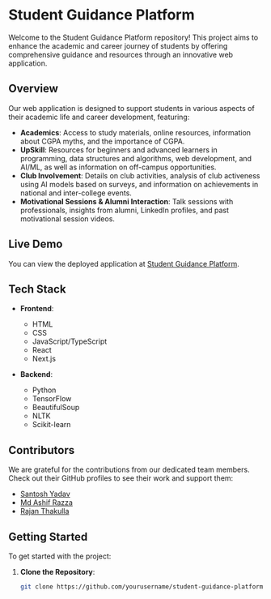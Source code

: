 # Student Guidance Platform

Welcome to the Student Guidance Platform repository! This project aims to enhance the academic and career journey of students by offering comprehensive guidance and resources through an innovative web application.

## Overview

Our web application is designed to support students in various aspects of their academic life and career development, featuring:

- **Academics**: Access to study materials, online resources, information about CGPA myths, and the importance of CGPA.
- **UpSkill**: Resources for beginners and advanced learners in programming, data structures and algorithms, web development, and AI/ML, as well as information on off-campus opportunities.
- **Club Involvement**: Details on club activities, analysis of club activeness using AI models based on surveys, and information on achievements in national and inter-college events.
- **Motivational Sessions & Alumni Interaction**: Talk sessions with professionals, insights from alumni, LinkedIn profiles, and past motivational session videos.

## Live Demo

You can view the deployed application at [Student Guidance Platform](https://guidancehub.vercel.app/).

## Tech Stack

- **Frontend**:
  - HTML
  - CSS
  - JavaScript/TypeScript
  - React
  - Next.js

- **Backend**:
  - Python
  - TensorFlow
  - BeautifulSoup
  - NLTK
  - Scikit-learn

## Contributors

We are grateful for the contributions from our dedicated team members. Check out their GitHub profiles to see their work and support them:

- [Santosh Yadav](https://github.com/santoydv)
- [Md Ashif Razza](https://github.com/mdashifraza7786)
- [Rajan Thakulla](https://github.com/rajanthakulla)

## Getting Started

To get started with the project:

1. **Clone the Repository**:
   ```bash
   git clone https://github.com/yourusername/student-guidance-platform.git

